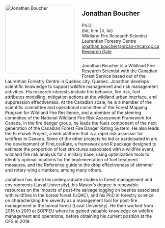 
<img 
    style="height: 225px;
           border-radius: 10px;
           margin: auto;
           float: left;
           margin-right: 25px"
    src="../jboucher.jpg" 
    alt="Jonathan Boucher">
</img>

## Jonathan Boucher
Ph.D  
(he, him | il, lui)  
Wildland Fire Research Scientist  
Laurentian Forestry Centre  
[jonathan.boucher@nrcan-rncan.gc.ca](mailto:jonathan.boucher@NRCan-RNCan.gc.ca)  
[Research Gate](https://www.researchgate.net/profile/Jonathan-Boucher-3)  

---

Jonathan Boucher is a Wildland Fire Research Scientist with the Canadian Forest Service based out of the Laurentian Forestry Centre in Quebec city, Quebec. Jonathan develops scientific knowledge to support wildfire management and risk management activities. His research interests include fire behavior, fire risk, fuel attributes modelling, mitigation actions at the wildland urban interface, and suppression effectiveness. At the Canadian scale, he is a member of the scientific committee and operational committee of the Forest Mapping Program for Wildland Fire Resilience, and a member of the steering committee of the National Wildland Fire Risk Assessment Framework for Canada. In the fire danger group, he leads the fuels component of the next generation of the Canadian Forest Fire Danger Rating System. He also leads the Firehawk Project, a web platform that is a rapid risk assessor for wildfires in Canada. Some of the other projects he led or participated in are the development of FireLossRate, a framework and R package designed to estimate the proportion of lost structures associated with a wildfire event, wildland fire risk analysis for a military base, using optimization tools to identify optimal locations for the implementation of fuel treatment measures, and the Reference guide to the drop effectiveness of skimmer and rotary wing airtankers, among many others.
 
Jonathan has done his undergraduate studies in forest management and environments (Laval University), his Master’s degree in renewable resources on the impacts of post-fire salvage logging on beetles associated with wildfires in the boreal forest (UQAC), and his PhD in forestry science on characterizing fire severity as a management tool for post-fire management in the boreal forest (Laval University). He then worked from 2015 to 2019 at SOPFEU where he gained valuable knowledge on wildfire management and operations, before obtaining his current position at the CFS in 2019.
